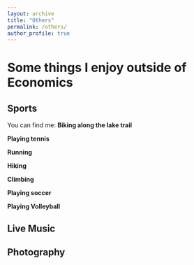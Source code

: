 ```yaml
---
layout: archive
title: "Others"
permalink: /others/
author_profile: true
---
```


# Some things I enjoy outside of Economics

## Sports

You can find me: 
**Biking along the lake trail**

**Playing tennis**

**Running**

**Hiking**

**Climbing**

**Playing soccer**

**Playing Volleyball**


## Live Music


## Photography
